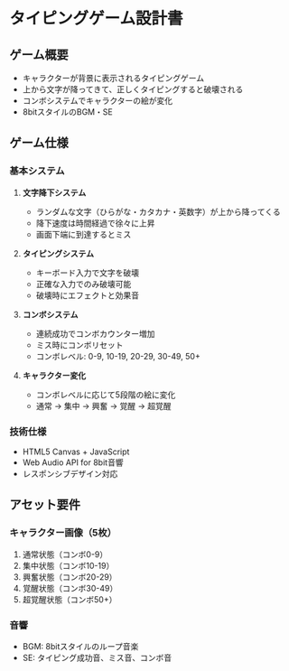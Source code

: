 # タイピングゲーム設計書

## ゲーム概要
- キャラクターが背景に表示されるタイピングゲーム
- 上から文字が降ってきて、正しくタイピングすると破壊される
- コンボシステムでキャラクターの絵が変化
- 8bitスタイルのBGM・SE

## ゲーム仕様

### 基本システム
1. **文字降下システム**
   - ランダムな文字（ひらがな・カタカナ・英数字）が上から降ってくる
   - 降下速度は時間経過で徐々に上昇
   - 画面下端に到達するとミス

2. **タイピングシステム**
   - キーボード入力で文字を破壊
   - 正確な入力でのみ破壊可能
   - 破壊時にエフェクトと効果音

3. **コンボシステム**
   - 連続成功でコンボカウンター増加
   - ミス時にコンボリセット
   - コンボレベル: 0-9, 10-19, 20-29, 30-49, 50+

4. **キャラクター変化**
   - コンボレベルに応じて5段階の絵に変化
   - 通常 → 集中 → 興奮 → 覚醒 → 超覚醒

### 技術仕様
- HTML5 Canvas + JavaScript
- Web Audio API for 8bit音響
- レスポンシブデザイン対応

## アセット要件

### キャラクター画像（5枚）
1. 通常状態（コンボ0-9）
2. 集中状態（コンボ10-19）
3. 興奮状態（コンボ20-29）
4. 覚醒状態（コンボ30-49）
5. 超覚醒状態（コンボ50+）

### 音響
- BGM: 8bitスタイルのループ音楽
- SE: タイピング成功音、ミス音、コンボ音

